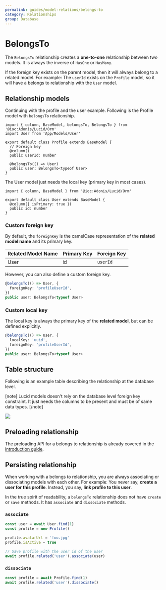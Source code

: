 ```yaml
---
permalink: guides/model-relations/belongs-to
category: Relationships
group: Database
---
```


# BelongsTo
The `BelongsTo` relationship creates a **one-to-one** relationship between two models. It is always the inverse of `HasOne` or `HasMany`.

If the foreign key exists on the parent model, then it will always belong to a related model. For example: The `userId` exists on the `Profile` model, so it will have a belongs to relationship with the `User` model.

## Relationship models
Continuing with the profile and the user example. Following is the Profile model with `belongsTo` relationship.

```ts{9-10}{app/Models/Profile.ts}
import { column, BaseModel, belongsTo, BelongsTo } from '@ioc:Adonis/Lucid/Orm'
import User from 'App/Models/User'

export default class Profile extends BaseModel {
  // Foreign key
  @column()
  public userId: number

  @belongsTo(() => User)
  public user: BelongsTo<typeof User>
}
```

The User model just needs the local key (primary key in most cases).

```ts{}{app/Models/User.ts}
import { column, BaseModel } from '@ioc:Adonis/Lucid/Orm'

export default class User extends BaseModel {
  @column({ isPrimary: true })
  public id: number
}
```

### Custom foreign key
By default, the `foreignKey` is the camelCase representation of the **related model name** and its primary key.

| Related Model Name | Primary Key | Foreign Key |
|-------------|-------------|-------------|
| User | id | `userId` |

However, you can also define a custom foreign key.

```ts
@belongsTo(() => User, {
  foreignKey: 'profileUserId',
})
public user: BelongsTo<typeof User>
```

### Custom local key
The local key is always the primary key of the **related model**, but can be defined explicitly.

```ts
@belongsTo(() => User, {
  localKey: 'uuid',
  foreignKey: 'profileUserId',
})
public user: BelongsTo<typeof User>
```

## Table structure
Following is an example table describing the relationship at the database level.

[note]
Lucid models doesn't rely on the database level foreign key constraint. It just needs the columns to be present and must be of same data types.
[/note]

![](https://res.cloudinary.com/adonis-js/image/upload/q_auto,w_700,f_auto,fl_lossy/v1588083599/adonisjs.com/belongs-to.png)

## Preloading relationship
The preloading API for a belongs to relationship is already covered in the [introduction guide](/guides/model-relations/introduction#preloading-relationship).

## Persisting relationship
When working with a belongs to relationship, you are always associating or dissociating models with each other. For example: You never say, **create a user for this profile**. Instead, you say, **link profile to this user**.

In the true spirit of readability, a `belongsTo` relationship does not have `create` or `save` methods. It has `associate` and `dissociate` methods.

### `associate`

```ts
const user = await User.find(1)
const profile = new Profile()

profile.avatarUrl = 'foo.jpg'
profile.isActive = true

// Save profile with the user id of the user
await profile.related('user').associate(user)
```

### `dissociate`

```ts
const profile = await Profile.find(1)
await profile.related('user').dissociate()
```
